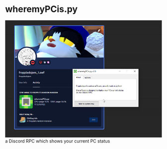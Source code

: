 # wheremyPCis.py
![Preview](https://raw.githubusercontent.com/fropple/wheremyPCis.py/main/img/preview.png)
a Discord RPC which shows your current PC status
